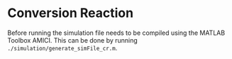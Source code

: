 # Conversion Reaction

Before running the simulation file needs to be compiled using the MATLAB Toolbox AMICI. This can be done by running
`./simulation/generate_simFile_cr.m`.
